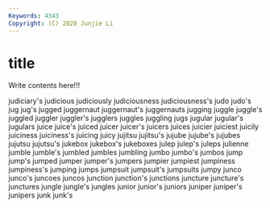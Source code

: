 ```yaml
---
Keywords: 4343
Copyright: (C) 2020 Junjie Li
---
```


# title

Write contents here!!!
 
judiciary's 
judicious 
judiciously 
judiciousness 
judiciousness's 
judo
judo's 
jug 
jug's 
jugged 
juggernaut 
juggernaut's 
juggernauts 
jugging 
juggle 
juggle's
juggled 
juggler 
juggler's 
jugglers 
juggles 
juggling 
jugs 
jugular 
jugular's 
jugulars
juice 
juice's 
juiced 
juicer 
juicer's 
juicers 
juices 
juicier 
juiciest 
juicily
juiciness 
juiciness's 
juicing 
juicy 
jujitsu 
jujitsu's 
jujube 
jujube's 
jujubes 
jujutsu
jujutsu's 
jukebox 
jukebox's 
jukeboxes 
julep 
julep's 
juleps 
julienne 
jumble 
jumble's
jumbled 
jumbles 
jumbling 
jumbo 
jumbo's 
jumbos 
jump 
jump's 
jumped 
jumper
jumper's 
jumpers 
jumpier 
jumpiest 
jumpiness 
jumpiness's 
jumping 
jumps 
jumpsuit 
jumpsuit's
jumpsuits 
jumpy 
junco 
junco's 
juncoes 
juncos 
junction 
junction's 
junctions 
juncture
juncture's 
junctures 
jungle 
jungle's 
jungles 
junior 
junior's 
juniors 
juniper 
juniper's
junipers 
junk 
junk's 
